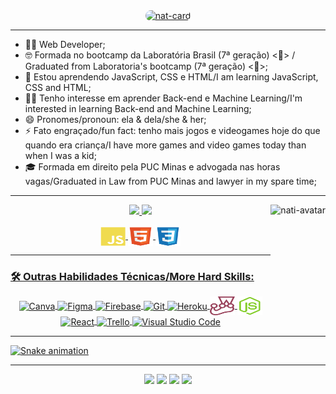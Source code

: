 <div align = center>
    <a href="https://github.com/natalieiss">
    <img alt="nat-card" style="border-radius:50px;" src="./natcard.gif">
    </a>
</div>

---
- 👩‍💻 Web Developer;
- 🤓 Formada no bootcamp da Laboratória Brasil (7ª geração) <💛> / Graduated from Laboratoria's bootcamp (7ª geração) <💛>;
- 🌱 Estou aprendendo JavaScript, CSS e HTML/I am learning JavaScript, CSS and HTML;
- 🐱‍🏍 Tenho interesse em aprender Back-end e Machine Learning/I'm interested in learning Back-end and Machine Learning;
- 😄 Pronomes/pronoun: ela & dela/she & her;
- ⚡ Fato engraçado/fun fact: tenho mais jogos e videogames hoje do que quando era criança/I have more games and video games today than when I was a kid;
- 🎓 Formada em direito pela PUC Minas e advogada nas horas vagas/Graduated in Law from PUC Minas and lawyer in my spare time;

---
<div align="center">
    <img align= "right" alt="nati-avatar" height="180em" src="https://i.picasion.com/pic92/4f9433c3eb4006dcb22b03f88542d4fa.gif">
</div>
<div align = center>
    <a href="https://github.com/natalieiss">
    <img height="180em" src="https://github-readme-stats.vercel.app/api?username=natalieiss&show_icons=true&theme=panda&include_all_commits=true&count_private=true"/>
    <img height="180em" src="https://github-readme-stats.vercel.app/api/top-langs/?username=natalieiss&layout=compact&langs_count=7&theme=panda"/>
</div>
  <div align="center"><br>
  <img align="center" alt="nat-Js" height="30" width="40" src="https://raw.githubusercontent.com/devicons/devicon/master/icons/javascript/javascript-plain.svg">  
  <img align="center" alt="nat-HTML" height="30" width="40" src="https://raw.githubusercontent.com/devicons/devicon/master/icons/html5/html5-original.svg">
  <img align="center" alt="nat-CSS" height="30" width="40" src="https://raw.githubusercontent.com/devicons/devicon/master/icons/css3/css3-original.svg">
</div>
  
---
### 🛠  Outras Habilidades Técnicas/More Hard Skills:
    
<div align="center">
<img align="center"  alt="Canva" height="30" width="40" src= "https://cdn.jsdelivr.net/gh/devicons/devicon/icons/canva/canva-original.svg">
<img align="center"  alt="Figma" height="30" width="40" src= "https://cdn.jsdelivr.net/gh/devicons/devicon/icons/figma/figma-original.svg">
<img align="center"  alt="Firebase" height="30" width="40" src="https://cdn.jsdelivr.net/gh/devicons/devicon/icons/firebase/firebase-plain-wordmark.svg">
<img align="center"  alt="Git" Height="30" width="40" src="https://cdn.jsdelivr.net/gh/devicons/devicon/icons/git/git-original-wordmark.svg">
<img align="center"  alt="Heroku" height="30" width="40" src="https://cdn.jsdelivr.net/gh/devicons/devicon/icons/heroku/heroku-original-wordmark.svg">
<img align="center" alt="Jest" height="30" width="40" src="https://raw.githubusercontent.com/devicons/devicon/master/icons/jest/jest-plain.svg">
<img align="center"  alt="NodeJs" height="30" width="40" src="https://raw.githubusercontent.com/devicons/devicon/master/icons/nodejs/nodejs-original.svg">
<img align="center"  alt="React" height="30" width="40" src= "https://cdn.jsdelivr.net/gh/devicons/devicon/icons/react/react-original-wordmark.svg">
<img align="center"  alt="Trello" height="30" width="40" src= "https://cdn.jsdelivr.net/gh/devicons/devicon/icons/trello/trello-plain-wordmark.svg">
<img align="center"  alt="Visual Studio Code" height="30" width="40" src="https://cdn.jsdelivr.net/gh/devicons/devicon/icons/vscode/vscode-original-wordmark.svg">
</div>
    
---
![Snake animation](https://github.com/natalieiss/natalieiss/blob/output/github-contribution-grid-snake.svg)

---
<div align="center"> 
  <a href="https://www.instagram.com/natalieingridss/" target="_blank"><img src="https://img.shields.io/badge/-Instagram-%23E4405F?style=for-the-badge&logo=instagram&logoColor=white" target="_blank"></a> 
  <a href = "mailto:natalieingrid2910@gmail.com"><img src="https://img.shields.io/badge/-Gmail-%23333?style=for-the-badge&logo=gmail&logoColor=white" target="_blank"></a>
  <a href="https://www.linkedin.com/in/natalie-silva-829b274a/" target="_blank"><img src="https://img.shields.io/badge/-LinkedIn-%230077B5?style=for-the-badge&logo=linkedin&logoColor=white" target="_blank"></a>
    <a href="https://app.slack.com/client/T0NNB6T0R/C0NNB4N5N/user_profile/U02SVCQ0PS6" target="_blank"><img src="https://img.shields.io/badge/Slack-4A154B?style=for-the-badge&logo=slack&logoColor=white" target="_blank"></a>
    <a href="https://twitter.com/natalieiss"><img src="https://img.shields.io/badge/Twitter-1DA1F2?style=for-the-badge&logo=twitter&logoColor=white" target="_blank></a> 
</div>
---
